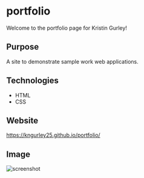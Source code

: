 # portfolio

Welcome to the portfolio page for Kristin Gurley!

## Purpose

A site to demonstrate sample work web applications.

## Technologies
- HTML
- CSS

## Website
https://kngurley25.github.io/portfolio/

## Image
![screenshot](portfolio_index.html.png)
